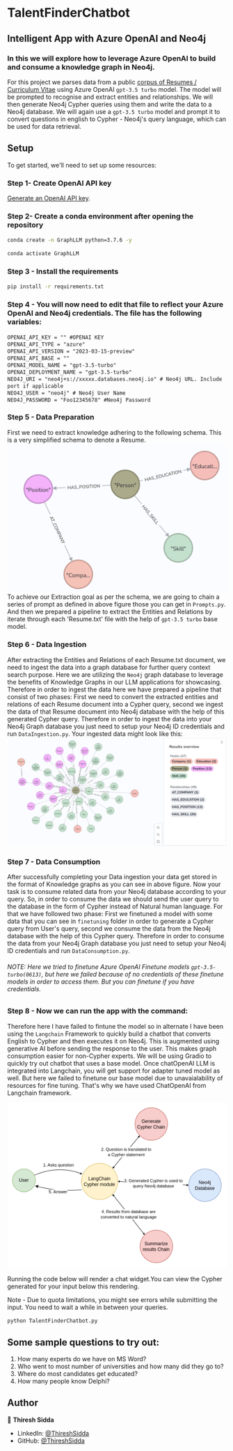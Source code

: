 # TalentFinderChatbot

## Intelligent App with Azure OpenAI and Neo4j

### In this we will explore how to leverage Azure OpenAI to build and consume a knowledge graph in Neo4j.
For this project we parses data from a public [corpus of Resumes / Curriculum Vitae](https://github.com/florex/resume_corpus) using Azure OpenAI `gpt-3.5 turbo` model. The model will be prompted to recognise and extract entities and relationships. We will then generate Neo4j Cypher queries using them and write the data to a Neo4j database.
We will again use a `gpt-3.5 turbo` model and prompt it to convert questions in english to Cypher - Neo4j's query language, which can be used for data retrieval.


## Setup
To get started, we'll need to set up some resources:

### Step 1- Create OpenAI API key
[Generate an OpenAI API key](create_openai_key/README.md).


### Step 2- Create a conda environment after opening the repository

```bash
conda create -n GraphLLM python=3.7.6 -y
```

```bash
conda activate GraphLLM
```


### Step 3 - Install the requirements
```bash
pip install -r requirements.txt
```


### Step 4 - You will now need to edit that file to reflect your Azure OpenAI and Neo4j credentials. The file has the following variables:

    OPENAI_API_KEY = "" #OPENAI KEY
    OPENAI_API_TYPE = "azure"
    OPENAI_API_VERSION = "2023-03-15-preview"
    OPENAI_API_BASE = ""
    OPENAI_MODEL_NAME = "gpt-3.5-turbo"
    OPENAI_DEPLOYMENT_NAME = "gpt-3.5-turbo"
    NEO4J_URI = "neo4j+s://xxxxx.databases.neo4j.io" # Neo4j URL. Include port if applicable
    NEO4J_USER = "neo4j" # Neo4j User Name
    NEO4J_PASSWORD = "Foo12345678" #Neo4j Password



### Step 5 - Data Preparation 
First we need to extract knowledge adhering to the following schema. This is a very simplified schema to denote a Resume.
![schema.png](images/schema.png)
To achieve our Extraction goal as per the schema, we are going to chain a series of prompt as defined in above figure those you can get in `Prompts.py`.
And then we prepared a pipeline to extract the Entities and Relations by iterate through each 'Resume.txt' file with the help of `gpt-3.5 turbo` base model.


### Step 6 - Data Ingestion
After extracting the Entities and Relations of each Resume.txt document, we need to ingest the data into a graph database for further query context search purpose. Here we are utilizing the `Neo4j` graph database to leverage the benefits of Knowledge Graphs in our LLM applications for showcasing. Therefore in order to ingest the data here we have prepared a pipeline that consist of two phases: First we need to convert the extracted entities and relations of each Resume document into a Cypher query, second we ingest the data of that Resume document into Neo4j database with the help of this generated Cypher query. Therefore in order to ingest the data into your Neo4j Graph database you just need to setup your Neo4j ID credentials and run `DataIngestion.py`. Your ingested data might look like this: 
![ingested_data.png](images/ingested_data.png)


### Step 7 - Data Consumption
After successfully completing your Data ingestion your data get stored in the format of Knowledge graphs as you can see in above figure. Now your task is to consume related data from your Neo4j database according to your query. So, in order to consume the data we should send the user query to the database in the form of Cypher instead of Natural human language. For that we have followed two phase: First we finetuned a model with some data that you can see in `finetuning` folder in order to generate a Cypher query from User's query, second we consume the data from the Neo4j database with the help of this Cypher query. Therefore in order to consume the data from your Neo4j Graph database you just need to setup your Neo4j ID credentials and run `DataConsumption.py`.

###### NOTE: Here we tried to finetune Azure OpenAI Finetune models `gpt-3.5-turbo(0613)`, but here we failed because of no credentials of these finetune models in order to access them. But you can finetune if you have credentials.


### Step 8 - Now we can run the app with the command:
Therefore here I have failed to fintune the model so in alternate I have been using the `Langchain` Framework to quickly build a chatbot that converts English to Cypher and then executes it on Neo4j. This is augmented using generative AI before sending the response to the user. This makes graph consumption easier for non-Cypher experts. We will be using Gradio to quickly try out chatbot that uses a base model. Once chatOpenAI LLM is integrated into Langchain, you will get support for adapter tuned model as well. But here we failed to finetune our base model due to unavaialability of resources for fine tuning. That's why we have used ChatOpenAI from Langchain framework.

![langchain-neo4j.png](images/langchain-neo4j.png)

Running the code below will render a chat widget.You can view the Cypher generated for your input below this rendering.

Note - Due to quota limitations, you might see errors while submitting the input. You need to wait a while in between your queries.

```
python TalentFinderChatbot.py
```



## Some sample questions to try out:

1. How many experts do we have on MS Word?
2. Who went to most number of universities and how many did they go to?
3. Where do most candidates get educated?
4. How many people know Delphi?




## Author

👤 **Thiresh Sidda**

* LinkedIn: [@ThireshSidda](https://www.linkedin.com/in/thiresh-sidda)
* GitHub: [@ThireshSidda](https://github.com/Thireshsidda)



